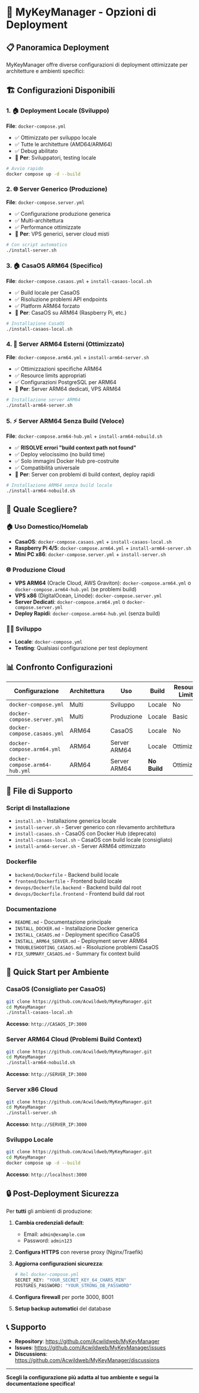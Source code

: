 # 🚀 MyKeyManager - Opzioni di Deployment

## 📋 Panoramica Deployment

MyKeyManager offre diverse configurazioni di deployment ottimizzate per architetture e ambienti specifici:

## 🏗️ Configurazioni Disponibili

### 1. 🏠 Deployment Locale (Sviluppo)
**File**: `docker-compose.yml`
- ✅ Ottimizzato per sviluppo locale
- ✅ Tutte le architetture (AMD64/ARM64)
- ✅ Debug abilitato
- 🎯 **Per**: Sviluppatori, testing locale

```bash
# Avvio rapido
docker compose up -d --build
```

### 2. 🌐 Server Generico (Produzione)
**File**: `docker-compose.server.yml`
- ✅ Configurazione produzione generica
- ✅ Multi-architettura
- ✅ Performance ottimizzate
- 🎯 **Per**: VPS generici, server cloud misti

```bash
# Con script automatico
./install-server.sh
```

### 3. 🏠 CasaOS ARM64 (Specifico)
**File**: `docker-compose.casaos.yml` + `install-casaos-local.sh`
- ✅ Build locale per CasaOS
- ✅ Risoluzione problemi API endpoints
- ✅ Platform ARM64 forzato
- 🎯 **Per**: CasaOS su ARM64 (Raspberry Pi, etc.)

```bash
# Installazione CasaOS
./install-casaos-local.sh
```

### 4. 💪 Server ARM64 Esterni (Ottimizzato)
**File**: `docker-compose.arm64.yml` + `install-arm64-server.sh`
- ✅ Ottimizzazioni specifiche ARM64
- ✅ Resource limits appropriati
- ✅ Configurazioni PostgreSQL per ARM64
- 🎯 **Per**: Server ARM64 dedicati, VPS ARM64

```bash
# Installazione server ARM64
./install-arm64-server.sh
```

### 5. ⚡ Server ARM64 Senza Build (Veloce)
**File**: `docker-compose.arm64-hub.yml` + `install-arm64-nobuild.sh`
- ✅ **RISOLVE errori "build context path not found"**
- ✅ Deploy velocissimo (no build time)
- ✅ Solo immagini Docker Hub pre-costruite
- ✅ Compatibilità universale
- 🎯 **Per**: Server con problemi di build context, deploy rapidi

```bash
# Installazione ARM64 senza build locale
./install-arm64-nobuild.sh
```

## 🎯 Quale Scegliere?

### 🏠 Uso Domestico/Homelab
- **CasaOS**: `docker-compose.casaos.yml` + `install-casaos-local.sh`
- **Raspberry Pi 4/5**: `docker-compose.arm64.yml` + `install-arm64-server.sh`
- **Mini PC x86**: `docker-compose.server.yml` + `install-server.sh`

### 🌐 Produzione Cloud
- **VPS ARM64** (Oracle Cloud, AWS Graviton): `docker-compose.arm64.yml` o `docker-compose.arm64-hub.yml` (se problemi build)
- **VPS x86** (DigitalOcean, Linode): `docker-compose.server.yml`
- **Server Dedicati**: `docker-compose.arm64.yml` o `docker-compose.server.yml`
- **Deploy Rapidi**: `docker-compose.arm64-hub.yml` (senza build)

### 👨‍💻 Sviluppo
- **Locale**: `docker-compose.yml`
- **Testing**: Qualsiasi configurazione per test deployment

## 📊 Confronto Configurazioni

| Configurazione | Architettura | Uso | Build | Resource Limits | HTTPS |
|----------------|--------------|-----|-------|----------------|-------|
| `docker-compose.yml` | Multi | Sviluppo | Locale | No | No |
| `docker-compose.server.yml` | Multi | Produzione | Locale | Basic | Manuale |
| `docker-compose.casaos.yml` | ARM64 | CasaOS | Locale | No | Manuale |
| `docker-compose.arm64.yml` | ARM64 | Server ARM64 | Locale | Ottimizzati | Manuale |
| `docker-compose.arm64-hub.yml` | ARM64 | Server ARM64 | **No Build** | Ottimizzati | Manuale |

## 🔧 File di Supporto

### Script di Installazione
- `install.sh` - Installazione generica locale
- `install-server.sh` - Server generico con rilevamento architettura
- `install-casaos.sh` - CasaOS con Docker Hub (deprecato)
- `install-casaos-local.sh` - CasaOS con build locale (consigliato)
- `install-arm64-server.sh` - Server ARM64 ottimizzato

### Dockerfile
- `backend/Dockerfile` - Backend build locale
- `frontend/Dockerfile` - Frontend build locale
- `devops/Dockerfile.backend` - Backend build dal root
- `devops/Dockerfile.frontend` - Frontend build dal root

### Documentazione
- `README.md` - Documentazione principale
- `INSTALL_DOCKER.md` - Installazione Docker generica
- `INSTALL_CASAOS.md` - Deployment specifico CasaOS
- `INSTALL_ARM64_SERVER.md` - Deployment server ARM64
- `TROUBLESHOOTING_CASAOS.md` - Risoluzione problemi CasaOS
- `FIX_SUMMARY_CASAOS.md` - Summary fix context build

## 🚀 Quick Start per Ambiente

### CasaOS (Consigliato per CasaOS)
```bash
git clone https://github.com/Acwildweb/MyKeyManager.git
cd MyKeyManager
./install-casaos-local.sh
```
**Accesso**: `http://CASAOS_IP:3000`

### Server ARM64 Cloud (Problemi Build Context)
```bash
git clone https://github.com/Acwildweb/MyKeyManager.git
cd MyKeyManager
./install-arm64-nobuild.sh
```
**Accesso**: `http://SERVER_IP:3000`

### Server x86 Cloud
```bash
git clone https://github.com/Acwildweb/MyKeyManager.git
cd MyKeyManager
./install-server.sh
```
**Accesso**: `http://SERVER_IP:3000`

### Sviluppo Locale
```bash
git clone https://github.com/Acwildweb/MyKeyManager.git
cd MyKeyManager
docker compose up -d --build
```
**Accesso**: `http://localhost:3000`

## 🔒 Post-Deployment Sicurezza

Per **tutti** gli ambienti di produzione:

1. **Cambia credenziali default**:
   - Email: `admin@example.com`
   - Password: `admin123`

2. **Configura HTTPS** con reverse proxy (Nginx/Traefik)

3. **Aggiorna configurazioni sicurezza**:
   ```bash
   # Nel docker-compose.yml
   SECRET_KEY: "YOUR_SECRET_KEY_64_CHARS_MIN"
   POSTGRES_PASSWORD: "YOUR_STRONG_DB_PASSWORD"
   ```

4. **Configura firewall** per porte 3000, 8001

5. **Setup backup automatici** del database

## 📞 Supporto

- **Repository**: https://github.com/Acwildweb/MyKeyManager
- **Issues**: https://github.com/Acwildweb/MyKeyManager/issues
- **Discussions**: https://github.com/Acwildweb/MyKeyManager/discussions

---

**Scegli la configurazione più adatta al tuo ambiente e segui la documentazione specifica!**
